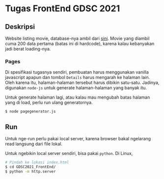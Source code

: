 # Tugas FrontEnd GDSC 2021

## Deskripsi

Website listing movie, database-nya ambil dari [sini](https://docs.aws.amazon.com/amazondynamodb/latest/developerguide/samples/moviedata.zip). Movie yang diambil cuma 200 data pertama (batas ini di hardcode), karena kalau kebanyakan jadi berat loading-nya.

### Pages

Di spesifikasi tugasnya sendiri, pembuatan harus menggunakan vanilla javascript apapun dan tombol `Details` harus mengarah ke halaman lain. Oleh karena itu, halaman-halaman tersebut harus dibikin satu-satu. Jadinya, digunakan `node-js` untuk generate halaman-halaman yang banyak itu.

Untuk generate halaman lagi, atau kalau mau mengubah batas halaman yang di load, perlu run ulang generatornya.

```bash
$ node pagegenerator.js
```

## Run

Untuk nge-run perlu pakai local server, karena browser bakal ngelarang read langsung dari file lokal.

Untuk ngebikin local server sendiri, bisa pakai `python`. Di Linux, 

```bash
# Pindah ke lokasi index.html
$ cd GDSC2021_FrontEnd/
$ python -m http.server
```
